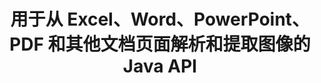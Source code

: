 ---
############################# Static ############################
layout: "auto-gen-gist"
draft: false
path: "ru/parser/java/extract/image/ppt/"
otherformats: DOC DOT DOCX DOCM DOTX DOTM TXT ODT OTT RTF PDF XHTML MHTML MD XML EPUB FB2 CHM XLS XLT XLSX XLSM XLSB XLTX XLTM ODS CSV OTS XLA XLAM PPTX  PPS POT PPSX PPTM POTX PPSM ODP OTP PST OST EML EMLX MSG ONE 

############################# Head ############################
head_title: "如何通过 Java 从 Excel、Word、PDF 和其他文档中提取图像？"
head_description: "GroupDocs.Parser Java API 允许软件开发人员从 Java 应用程序内的 PDF、DOC、DOCX、PPT、PPTX、XLS、XLSX 文档、页面区域和电子邮件中解析和提取图像。"

############################# Header ############################
title: "用于从 Excel、Word、PowerPoint、PDF 和其他文档页面解析和提取图像的 Java API"
description: "GroupDocs.Parser Java API 允许程序员从 PDF、DOC、DOCX、PPT、PPTX、EML、MSG、XLS、XLSX、CSV、ODT、RTF 和 EPUB 文档或 Java 应用程序中的文档页面中提取图像。"

######################### Download Button #######################
button:
    enable: true

############################# About ############################
about:
    enable: true
    title: "了解如何通过 Java API 从文档或特定页面中提取图像？"
    content: |
       在创建引人入胜的内容时，图像值一千字，在当今的视觉世界中不容忽视。图像可以成为信息交流的重要来源，也可以吸引用户的注意力。通常需要从文档、期刊或演示文稿中获取图像并在其他地方使用它们。 GroupDocs.Parser for Java 是一个功能强大的 API，可帮助软件开发人员和程序员构建解决方案，以从众多文档类型中解析和提取图像或其他信息。它还支持以PNG、JPEG、WebP、GIF、BMP等格式保存图像。 API 支持一些流行的文档格式，例如 PDF、Microsoft Office 格式：Word（DOC、DOCX）、PowerPoint（PPT、PPTX）、Excel（XLS、XLSX）、LibreOffice 格式、电子邮件、电子书等等.它还支持一些与文档解析、提取纯文本和结构化文本、按关键字搜索文本、提取元数据或图像、容器以及附件等相关的高级功能。

############################# content ############################
steps:
    enable: true
    block:
    - title_left: "如何从 PPT 文档中提取图像"
      content_left: |
       GroupDocs.Parser Java 包含从 PPT 文档中提取图像的功能。 以下 Java 代码示例展示了如何轻松地从 PPT 文档中提取图像。 

      title_right: "通过 Java 从文档中获取图像"
      content_right: |
        * 创建 [Parser](https://apireference.groupdocs.com/parser/java/com.groupdocs.parser/Parser) 的实例
        * 检查文档是否支持图像提取
        * 调用 [getImages()](https://apireference.groupdocs.com/parser/java/com.groupdocs.parser/Parser#getImages()) 方法从整个文档中提取所有图像。
        * 从文档中提取所有图像
        * 遍历图像并打印图像类型

      gisthash: "b13e690d2593f92081abd99948363e06"
      gistfile: "extract_images_form_documents.java"

    - title_left: "从 PPT 文档页面提取图像"
      content_left: |
       GroupDocs.Parser Java API 允许软件开发人员使用几行代码从 PPT 文档中提取图像。 下面的 Java 代码显示了从 PPT 文档中提取的图像。 

      title_right: "如何通过 Java 提取文件图像"
      content_right: |
        * 创建 [Parser](https://apireference.groupdocs.com/parser/java/com.groupdocs.parser/Parser) 的实例 
        * 检查文档是否支持图像提取
        * 通过调用 [getDocumentInfo](https://apireference.groupdocs.com/parser/java/com.groupdocs.parser/Parser#getDocumentInfo()) 方法获取文档信息。
        * 检查文档是否存在页面
        * 遍历页面并打印页码
        * 调用 [getImages()](https://apireference.groupdocs.com/parser/java/com.groupdocs.parser/Parser#getImages()) 方法从整个文档中提取所有图像。
        * 迭代图像和打印图像类型
     
      gisthash: "68450336a57c5d8df06b4ef1ea69b29f"
      gistfile: "extract_images_form_documents_page.java"
      
    - title_left: "如何从 PPT 文档页面区域提取图像"
      content_left: |
       GroupDocs.Parser Java API 为从 PPT 文档的页面轻松提取提供了完整的支持。 以下 Java 代码演示了程序员如何从他们自己的 Java 应用程序内的 PPT 文档页面区域提取图像。

      title_right: "使用Java提取图像？"
      content_right: |
        * 创建 [Parser](https://apireference.groupdocs.com/parser/java/com.groupdocs.parser/Parser) 的实例  
        * 创建用于图像提取的选项
        * 检查文档以获取图像提取支持
        * 调用[getImages()](https://apireference.groupdocs.com/parser/java/com.groupdocs.parser/Parser#getImages())方法从页面左上角提取图片。
        * 遍历图像并打印图像 URL
     
      gisthash: "40143a56569ae88e7e7c972ccca041b5"
      gistfile: "extract_images_form_documents_page_area.java"

    - title_left: "如何通过 Java API 将图像提取到文件"
      content_left: |
       GroupDocs.Parser Java API 允许从 PPT 文档中提取图像并将图像内容保存到文件中。 以下 Java 代码演示了程序员如何在自己的 Java 应用程序中将图像提取到他们选择的文件中。

      title_right: "将文档中的图像提取到文件中"
      content_right: |
        * 创建 [Parser](https://apireference.groupdocs.com/parser/java/com.groupdocs.parser/Parser) 的实例 
        * 检查文档以获取图像提取支持
        * 调用[getImages()](https://apireference.groupdocs.com/parser/java/com.groupdocs.parser/Parser#getImages())方法从页面左上角提取图片。
        * 创建选项以支持的文件格式保存图像
        * 遍历图像并打印图像 URL
     
      gisthash: "6faeafc93e4412265b7439209828950b"
      gistfile: "images_saving_to_files.java"

    - title_left: "系统要求"
      content_left: |
        所有主要平台和操作系统都支持 Java 的 GroupDocs.Parser。 它可以生成 Microsoft Word、Excel、PowerPoint、Outlook、OpenOffice 和 50 多种其他格式的文档。 有关完整的系统要求指南，请在执行以下代码之前访问系统要求，请确保您的系统上安装了以下先决条件：
        * 操作系统：Microsoft Windows、Linux、MacOS
        * Java 版本支持：J2SE 7.0 (1.7)、J2SE 8.0 (1.8) 或以上
        * 从 GroupDocs [Repository](https://repository.groupdocs.com/webapp/#/artifacts/browse/tree/General/repo/com/groupdocs/groupdocs-parser) 获取最新版本的 GroupDocs.Parser Java API
        
      title_right: "为什么使用 GroupDocs.Parser"
      content_right: |
        * 从任何支持的文档中提取纯文本。
        * 目录提取支持
        * 提取格式化文本、元数据、图像、容器和附件。
        * 通过用户定义的模板解析文档。
        *使用关键字或正则表达式搜索文本。
        * 结构化文本提取支持
        * 提取一些支持的文档格式的目录。
        * 从 PDF 文档中解析表单数据。

demos:
    enable: true
        

more_formats:
    enable: true


back_to_top:
    enable: true
---